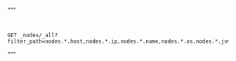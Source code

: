 """

~~~


GET _nodes/_all?filter_path=nodes.*.host,nodes.*.ip,nodes.*.name,nodes.*.os,nodes.*.jvm
~~~

"""
